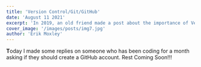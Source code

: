 ```yaml
---
title: 'Version Control/Git/GitHub'
date: 'August 11 2021'
excerpt: 'In 2019, an old friend made a post about the importance of Version Control...'
cover_image: '/images/posts/img7.jpg'
author: 'Erik Moxley'
---
```

 
<strong>T</strong>oday I made some replies on someone who has been coding for a month asking if they should create a GitHub account. Rest Coming Soon!!!